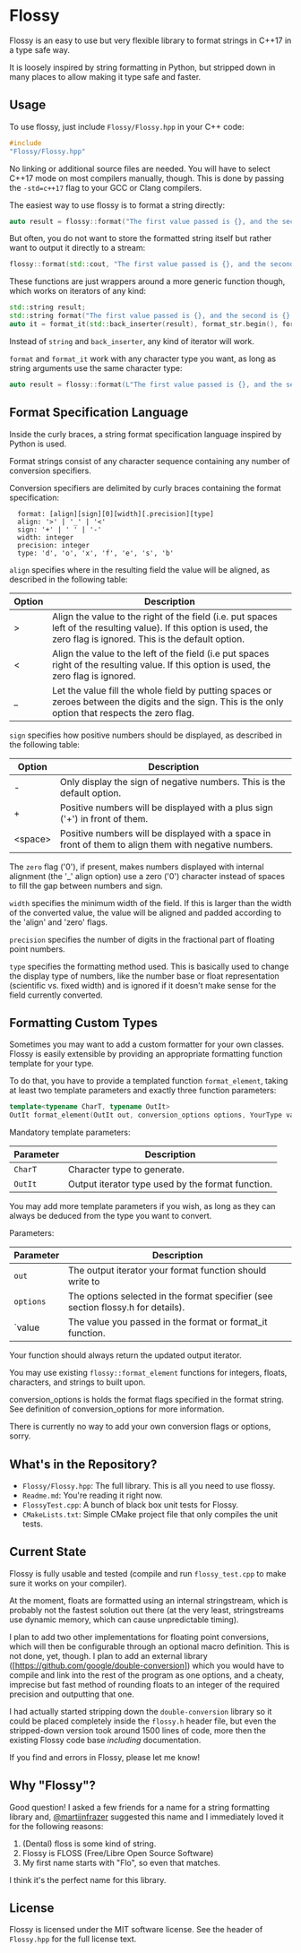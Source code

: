 # Flossy

Flossy is an easy to use but very flexible library to format strings in C++17 in
a type safe way.

It is loosely inspired by string formatting in Python, but stripped down in many
places to allow making it type safe and faster.

## Usage

To use flossy, just include `Flossy/Flossy.hpp` in your C++ code:

```c++
#include
"Flossy/Flossy.hpp"
```

No linking or additional source files are needed. You will have to select C++17
mode on most compilers manually, though. This is done by passing
the `-std=c++17`
flag to your GCC or Clang compilers.

The easiest way to use flossy is to format a string directly:

```c++
auto result = flossy::format("The first value passed is {}, and the second is {}!", 42, "foo");
```

But often, you do not want to store the formatted string itself but rather want
to output it directly to a stream:

```c++
flossy::format(std::cout, "The first value passed is {}, and the second is {}!", 42, "foo");
```

These functions are just wrappers around a more generic function though, which
works on iterators of any kind:

```c++
std::string result;
std::string format("The first value passed is {}, and the second is {}!");
auto it = format_it(std::back_inserter(result), format_str.begin(), format_str.end(), 42, "foo");
```

Instead of `string` and  `back_inserter`, any kind of iterator will work.

`format` and `format_it` work with any character type you want, as long as
string arguments use the same character type:

```c++
auto result = flossy::format(L"The first value passed is {}, and the second is {}!", 42, L"foo");
```

## Format Specification Language

Inside the curly braces, a string format specification language inspired by
Python is used.

Format strings consist of any character sequence containing any number of
conversion specifiers.

Conversion specifiers are delimited by curly braces containing the format
specification:

```
  format: [align][sign][0][width][.precision][type]
  align: '>' | '_' | '<'
  sign: '+' | ' ' | '-'
  width: integer
  precision: integer
  type: 'd', 'o', 'x', 'f', 'e', 's', 'b'
```

`align` specifies where in the resulting field the value will be aligned, as
described in the following table:

|Option|Description|
|---|---|
|>|Align the value to the right of the field (i.e. put spaces left of the resulting value). If this option is used, the zero flag is ignored. This is the default option.|
|<|Align the value to the left of the field (i.e put spaces right of the resulting value.  If this option is used, the zero flag is ignored.|
|_|Let the value fill the whole field by putting spaces or zeroes between the digits and the sign.  This is the only option that respects the zero flag.|


`sign` specifies how positive numbers should be displayed, as described in
the following table:

|Option|Description|
|---|---|
|-|Only display the sign of negative numbers. This is the default option.|
|+|Positive numbers will be displayed with a plus sign ('+') in front of them.|
|&lt;space&gt;|Positive numbers will be displayed with a space in front of them to align them with negative numbers.|

 
  The `zero` flag ('0'), if present, makes numbers displayed with internal
  alignment (the '_' align option) use a zero ('0') character instead of spaces
  to fill the gap between numbers and sign.

  `width` specifies the minimum width of the field. If this is larger than the
  width of the converted value, the value will be aligned and padded according
  to the 'align' and 'zero' flags.

  `precision` specifies the number of digits in the fractional part of floating
  point numbers.

  `type` specifies the formatting method used. This is basically used to change
  the display type of numbers, like the number base or float representation
  (scientific vs. fixed width) and is ignored if it doesn't make sense for the
  field currently converted.
  
## Formatting Custom Types

Sometimes you may want to add a custom formatter for your own classes. Flossy is
easily extensible by providing an appropriate formatting function template for
your type.

To do that, you have to provide a templated function `format_element`, taking at
least two template parameters and exactly three function parameters:

```c++
template<typename CharT, typename OutIt>
OutIt format_element(OutIt out, conversion_options options, YourType value);
```

Mandatory template parameters:

|Parameter|Description|
|---|---|
|`CharT`|Character type to generate.|
|`OutIt`|Output iterator type used by the format function.|

You may add more template parameters if you wish, as long as they can
always be deduced from the type you want to convert.

Parameters:

|Parameter|Description|
|---|---|
|`out`|The output iterator your format function should write to|
|`options`|The options selected in the format specifier (see section flossy.h for details).|
|`value|The value you passed in the format or format_it function.|

Your function should always return the updated output iterator.

You may use existing `flossy::format_element` functions for integers, floats,
characters, and strings to built upon.

conversion_options is holds the format flags specified in the format string.
See definition of conversion_options for more information.

There is currently no way to add your own conversion flags or options, sorry.

## What's in the Repository?

* `Flossy/Flossy.hpp`: The full library. This is all you need to use flossy.
* `Readme.md`: You're reading it right now.
* `FlossyTest.cpp`: A bunch of black box unit tests for Flossy.
* `CMakeLists.txt`: Simple CMake project file that only compiles the unit tests.


## Current State

Flossy is fully usable and tested (compile and run `flossy_test.cpp` to make
sure it works on your compiler).

At the moment, floats are formatted using an internal stringstream, which is
probably not the fastest solution out there (at the very least, stringstreams
use dynamic memory, which can cause unpredictable timing).

I plan to add two other implementations for floating point conversions, which
will then be configurable through an optional macro definition. This is not
done, yet, though. I plan to add an external
library ([https://github.com/google/double-conversion])
which you would have to compile and link into the rest of the program as one
options, and a cheaty, imprecise but fast method of rounding floats to an
integer of the required precision and outputting that one.

I had actually started stripping down the `double-conversion` library so it
could be placed completely inside the `flossy.h` header file, but even the
stripped-down version took around 1500 lines of code, more then the existing
Flossy code base _including_ documentation.

If you find and errors in Flossy, please let me know!

## Why "Flossy"?

Good question! I asked a few friends for a name for a string formatting library
and, [@martijnfrazer](https://twitter.com/martijnfrazer) suggested this name and
I immediately loved it for the following reasons:

1. (Dental) floss is some kind of string.
2. Flossy is FLOSS (Free/Libre Open Source Software)
3. My first name starts with "Flo", so even that matches.

I think it's the perfect name for this library.

## License

Flossy is licensed under the MIT software license. See the header of
`Flossy.hpp` for the full license text.
